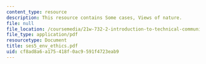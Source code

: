 ```yaml
---
content_type: resource
description: This resource contains Some cases, Views of nature.
file: null
file_location: /coursemedia/21w-732-2-introduction-to-technical-communication-ethics-in-science-and-technology-fall-2006/cf8ad8a6a175418f0ac9591f4723eab9_ses5_env_ethics.pdf
file_type: application/pdf
resourcetype: Document
title: ses5_env_ethics.pdf
uid: cf8ad8a6-a175-418f-0ac9-591f4723eab9
---
```

